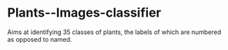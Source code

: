 # Plants--Images-classifier
Aims at identifying 35 classes of plants, the labels of which are numbered as opposed to named.
